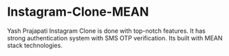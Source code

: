 # Instagram-Clone-MEAN
Yash Prajapati Instagram Clone is done with top-notch features.
It has strong authentication system with SMS OTP verification. Its built with MEAN stack technologies.
 
